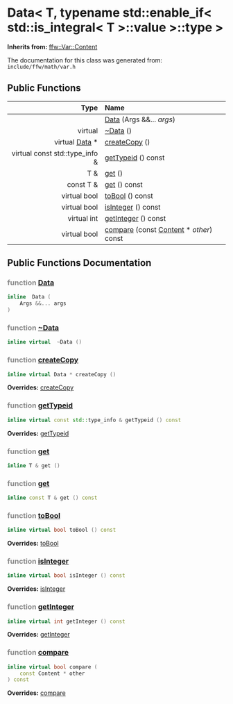 Data< T, typename std::enable_if< std::is_integral< T >::value >::type >
===================================


**Inherits from:** [ffw::Var::Content](ffw_Var_Content.html)

The documentation for this class was generated from: `include/ffw/math/var.h`



## Public Functions

| Type | Name |
| -------: | :------- |
|   | [Data](#21b53ce6) (Args &&... _args_)  |
|  virtual  | [~Data](#a012e174) ()  |
|  virtual [Data](ffw_Var_Data.html) * | [createCopy](#8a0ac00b) ()  |
|  virtual const std::type_info & | [getTypeid](#5e29a44c) () const  |
|  T & | [get](#6c9f3e22) ()  |
|  const T & | [get](#f61caeb3) () const  |
|  virtual bool | [toBool](#c0fccfbe) () const  |
|  virtual bool | [isInteger](#a20ed82b) () const  |
|  virtual int | [getInteger](#140d2aa5) () const  |
|  virtual bool | [compare](#d9080e37) (const [Content](ffw_Var_Content.html) * _other_) const  |


## Public Functions Documentation

### <span style="opacity:0.5;">function</span> <a id="21b53ce6" href="#21b53ce6">Data</a>

```cpp
inline  Data (
    Args &&... args
) 
```



### <span style="opacity:0.5;">function</span> <a id="a012e174" href="#a012e174">~Data</a>

```cpp
inline virtual  ~Data () 
```



### <span style="opacity:0.5;">function</span> <a id="8a0ac00b" href="#8a0ac00b">createCopy</a>

```cpp
inline virtual Data * createCopy () 
```



**Overrides:** [createCopy](/doc/ffw_Var_Content.md#4ecd831b)

### <span style="opacity:0.5;">function</span> <a id="5e29a44c" href="#5e29a44c">getTypeid</a>

```cpp
inline virtual const std::type_info & getTypeid () const 
```



**Overrides:** [getTypeid](/doc/ffw_Var_Content.md#e3b1e597)

### <span style="opacity:0.5;">function</span> <a id="6c9f3e22" href="#6c9f3e22">get</a>

```cpp
inline T & get () 
```



### <span style="opacity:0.5;">function</span> <a id="f61caeb3" href="#f61caeb3">get</a>

```cpp
inline const T & get () const 
```



### <span style="opacity:0.5;">function</span> <a id="c0fccfbe" href="#c0fccfbe">toBool</a>

```cpp
inline virtual bool toBool () const 
```



**Overrides:** [toBool](/doc/ffw_Var_Content.md#23688855)

### <span style="opacity:0.5;">function</span> <a id="a20ed82b" href="#a20ed82b">isInteger</a>

```cpp
inline virtual bool isInteger () const 
```



**Overrides:** [isInteger](/doc/ffw_Var_Content.md#180b884d)

### <span style="opacity:0.5;">function</span> <a id="140d2aa5" href="#140d2aa5">getInteger</a>

```cpp
inline virtual int getInteger () const 
```



**Overrides:** [getInteger](/doc/ffw_Var_Content.md#9839465b)

### <span style="opacity:0.5;">function</span> <a id="d9080e37" href="#d9080e37">compare</a>

```cpp
inline virtual bool compare (
    const Content * other
) const 
```



**Overrides:** [compare](/doc/ffw_Var_Content.md#23dddefb)



